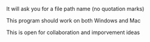 It will ask you for a file path name (no quotation marks)

This program should work on both Windows and Mac

This is open for collaboration and imporvement ideas
